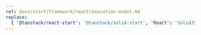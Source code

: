 ```yaml
---
ref: docs/start/framework/react/execution-model.md
replace:
  { '@tanstack/react-start': '@tanstack/solid-start', 'React': 'SolidJS' }
---
```

